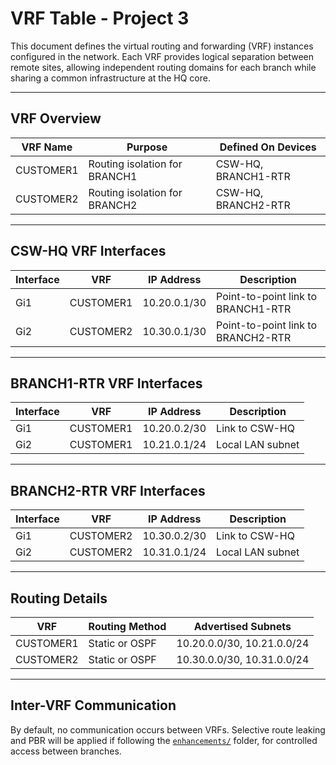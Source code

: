 # VRF Table - Project 3

This document defines the virtual routing and forwarding (VRF) instances configured in the network. Each VRF provides logical separation between remote sites, allowing independent routing domains for each branch while sharing a common infrastructure at the HQ core.

---

## VRF Overview

| VRF Name   | Purpose                       | Defined On Devices   |
|------------|-------------------------------|----------------------|
| CUSTOMER1  | Routing isolation for BRANCH1 | CSW-HQ, BRANCH1-RTR  |
| CUSTOMER2  | Routing isolation for BRANCH2 | CSW-HQ, BRANCH2-RTR  | 

---

## CSW-HQ VRF Interfaces

| Interface | VRF        | IP Address        | Description                        |
|-----------|------------|-------------------|------------------------------------|
| Gi1       | CUSTOMER1  | 10.20.0.1/30      | Point-to-point link to BRANCH1-RTR |
| Gi2       | CUSTOMER2  | 10.30.0.1/30      | Point-to-point link to BRANCH2-RTR |

---

## BRANCH1-RTR VRF Interfaces

| Interface | VRF        | IP Address         | Description              |
|-----------|------------|--------------------|--------------------------|
| Gi1       | CUSTOMER1  | 10.20.0.2/30       | Link to CSW-HQ           |
| Gi2       | CUSTOMER1  | 10.21.0.1/24       | Local LAN subnet         |

---

## BRANCH2-RTR VRF Interfaces

| Interface | VRF        | IP Address         | Description              |
|-----------|------------|--------------------|--------------------------|
| Gi1       | CUSTOMER2  | 10.30.0.2/30       | Link to CSW-HQ           |
| Gi2       | CUSTOMER2  | 10.31.0.1/24       | Local LAN subnet         |

---

## Routing Details

| VRF        | Routing Method | Advertised Subnets                 |
|------------|----------------|------------------------------------|
| CUSTOMER1  | Static or OSPF | 10.20.0.0/30, 10.21.0.0/24         |
| CUSTOMER2  | Static or OSPF | 10.30.0.0/30, 10.31.0.0/24         |

---

## Inter-VRF Communication

By default, no communication occurs between VRFs. Selective route leaking and PBR will be applied if following the [`enhancements/`](/enhancements/) folder, for controlled access between branches.